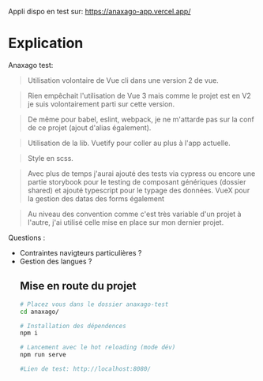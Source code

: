 Appli dispo en test sur: <a href="https://anaxago-app.vercel.app/">https://anaxago-app.vercel.app/</a>

# Explication

Anaxago test:

> Utilisation volontaire de Vue cli dans une version 2 de vue.

> Rien empêchait l'utilisation de Vue 3 mais comme le projet est en V2 je suis volontairement parti sur cette version.

> De même pour babel, eslint, webpack, je ne m'attarde pas sur la conf de ce projet (ajout d'alias également).

> Utilisation de la lib. Vuetify pour coller au plus à l'app actuelle.

> Style en scss.

> Avec plus de temps j'aurai ajouté des tests via cypress ou encore une partie storybook pour le testing de composant génériques (dossier shared) et ajouté typescript pour le typage des données.
> VueX pour la gestion des datas des forms également

> Au niveau des convention comme c'est très variable d'un projet à l'autre, j'ai utilisé celle mise en place sur mon dernier projet.

Questions :

<ul><li>Contraintes navigteurs particulières ? </li><li> Gestion des langues ?</li>

## Mise en route du projet

```bash
# Placez vous dans le dossier anaxago-test
cd anaxago/

# Installation des dépendences
npm i

# Lancement avec le hot reloading (mode dév)
npm run serve

#Lien de test: http://localhost:8080/

```
